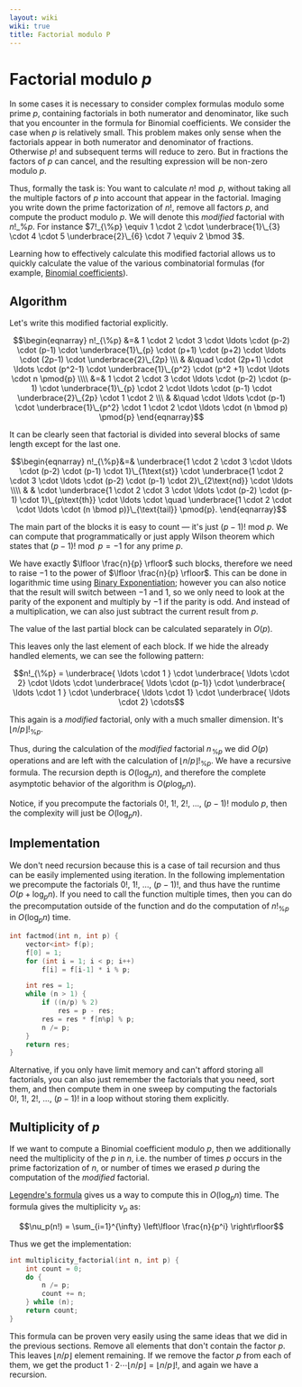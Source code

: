 ```yaml
---
layout: wiki
wiki: true
title: Factorial modulo P
---
```

# Factorial modulo $p$

In some cases it is necessary to consider complex formulas modulo some prime $p$, containing factorials in both numerator and denominator, like such that you encounter in the formula for Binomial coefficients.
We consider the case when $p$ is relatively small.
This problem makes only sense when the factorials appear in both numerator and denominator of fractions.
Otherwise $p!$ and subsequent terms will reduce to zero.
But in fractions the factors of $p$ can cancel, and the resulting expression will be non-zero modulo $p$.

Thus, formally the task is: You want to calculate $n! \bmod p$, without taking all the multiple factors of $p$ into account that appear in the factorial.
Imaging you write down the prime factorization of $n!$, remove all factors $p$, and compute the product modulo $p$.
We will denote this *modified* factorial with $n!\_{\%p}$.
For instance $7!_{\%p} \equiv 1 \cdot 2 \cdot \underbrace{1}\_{3} \cdot 4 \cdot 5 \underbrace{2}\_{6} \cdot 7 \equiv 2 \bmod 3$.

Learning how to effectively calculate this modified factorial allows us to quickly calculate the value of the various combinatorial formulas (for example, [Binomial coefficients](../combinatorics/binomial-coefficients)).

## Algorithm
Let's write this modified factorial explicitly.

$$\begin{eqnarray}
n!_{\%p} &=& 1 \cdot 2 \cdot 3 \cdot \ldots \cdot (p-2) \cdot (p-1) \cdot \underbrace{1}\_{p} \cdot (p+1) \cdot (p+2) \cdot \ldots \cdot (2p-1) \cdot \underbrace{2}\_{2p} \\\
 & &\quad \cdot (2p+1) \cdot \ldots \cdot (p^2-1) \cdot \underbrace{1}\_{p^2} \cdot (p^2 +1) \cdot \ldots \cdot n \pmod{p} \\\\
&=& 1 \cdot 2 \cdot 3 \cdot \ldots \cdot (p-2) \cdot (p-1) \cdot \underbrace{1}\_{p} \cdot 2 \cdot \ldots \cdot (p-1) \cdot \underbrace{2}\_{2p} \cdot 1 \cdot 2 \\\
& &\quad \cdot \ldots \cdot (p-1) \cdot \underbrace{1}\_{p^2} \cdot 1 \cdot 2 \cdot \ldots \cdot (n \bmod p) \pmod{p}
\end{eqnarray}$$

It can be clearly seen that factorial is divided into several blocks of same length except for the last one.

$$\begin{eqnarray}
n!_{\%p}&=& \underbrace{1 \cdot 2 \cdot 3 \cdot \ldots \cdot (p-2) \cdot (p-1) \cdot 1}\_{1\text{st}} \cdot \underbrace{1 \cdot 2 \cdot 3 \cdot \ldots \cdot (p-2) \cdot (p-1) \cdot 2}\_{2\text{nd}} \cdot \ldots \\\\
& & \cdot \underbrace{1 \cdot 2 \cdot 3 \cdot \ldots \cdot (p-2) \cdot (p-1) \cdot 1}\_{p\text{th}} \cdot \ldots \cdot \quad \underbrace{1 \cdot 2 \cdot \cdot \ldots \cdot (n \bmod p)}\_{\text{tail}} \pmod{p}.
\end{eqnarray}$$

The main part of the blocks it is easy to count — it's just $(p-1)!\ \mathrm{mod}\ p$.
We can compute that programmatically or just apply Wilson theorem which states that $(p-1)! \bmod p = -1$ for any prime $p$.

We have exactly $\lfloor \frac{n}{p} \rfloor$ such blocks, therefore we need to raise $-1$ to the power of $\lfloor \frac{n}{p} \rfloor$.
This can be done in logarithmic time using [Binary Exponentiation](../algebra/binary-exp); however you can also notice that the result will switch between $-1$ and $1$, so we only need to look at the parity of the exponent and multiply by $-1$ if the parity is odd.
And instead of a multiplication, we can also just subtract the current result from $p$.

The value of the last partial block can be calculated separately in $O(p)$.


This leaves only the last element of each block.
If we hide the already handled elements, we can see the following pattern:

$$n!_{\%p} = \underbrace{ \ldots \cdot 1 } \cdot \underbrace{ \ldots \cdot 2} \cdot \ldots \cdot \underbrace{ \ldots \cdot (p-1)} \cdot \underbrace{ \ldots \cdot 1 } \cdot \underbrace{ \ldots \cdot 1} \cdot \underbrace{ \ldots \cdot 2} \cdots$$

This again is a *modified* factorial, only with a much smaller dimension.
It's $\lfloor n / p \rfloor !_{\%p}$.

Thus, during the calculation of the *modified* factorial $n\!_{\%p}$ we did $O(p)$ operations and are left with the calculation of $\lfloor n / p \rfloor !_{\%p}$.
We have a recursive formula.
The recursion depth is $O(\log_p n)$, and therefore the complete asymptotic behavior of the algorithm is $O(p \log_p n)$.

Notice, if you precompute the factorials $0!,~ 1!,~ 2!,~ \dots,~ (p-1)!$ modulo $p$, then the complexity will just be $O(\log_p n)$.


## Implementation

We don't need recursion because this is a case of tail recursion and thus can be easily implemented using iteration.
In the following implementation we precompute the factorials $0!,~ 1!,~ \dots,~ (p-1)!$, and thus have the runtime $O(p + \log_p n)$.
If you need to call the function multiple times, then you can do the precomputation outside of the function and do the computation of $n!_{\%p}$ in $O(\log_p n)$ time.

```cpp
int factmod(int n, int p) {
    vector<int> f(p);
    f[0] = 1;
    for (int i = 1; i < p; i++)
        f[i] = f[i-1] * i % p;

    int res = 1;
    while (n > 1) {
        if ((n/p) % 2)
            res = p - res;
        res = res * f[n%p] % p;
        n /= p;
    }
    return res; 
}
```

Alternative, if you only have limit memory and can't afford storing all factorials, you can also just remember the factorials that you need, sort them, and then compute them in one sweep by computing the factorials $0!,~ 1!,~ 2!,~ \dots,~ (p-1)!$ in a loop without storing them explicitly.

## Multiplicity of $p$

If we want to compute a Binomial coefficient modulo $p$, then we additionally need the multiplicity of the $p$ in $n$, i.e. the number of times $p$ occurs in the prime factorization of $n$, or number of times we erased $p$ during the computation of the *modified* factorial.

[Legendre's formula](https://en.wikipedia.org/wiki/Legendre%27s_formula) gives us a way to compute this in $O(\log_p n)$ time.
The formula gives the multiplicity $\nu_p$ as:

$$\nu_p(n!) = \sum_{i=1}^{\infty} \left\lfloor \frac{n}{p^i} \right\rfloor$$

Thus we get the implementation:

```cpp
int multiplicity_factorial(int n, int p) {
    int count = 0;
    do {
        n /= p;
        count += n;
    } while (n);
    return count;
}
```

This formula can be proven very easily using the same ideas that we did in the previous sections.
Remove all elements that don't contain the factor $p$.
This leaves $\lfloor n/p \rfloor$ element remaining.
If we remove the factor $p$ from each of them, we get the product $1 \cdot 2 \cdots \lfloor n/p \rfloor = \lfloor n/p \rfloor !$, and again we have a recursion.

